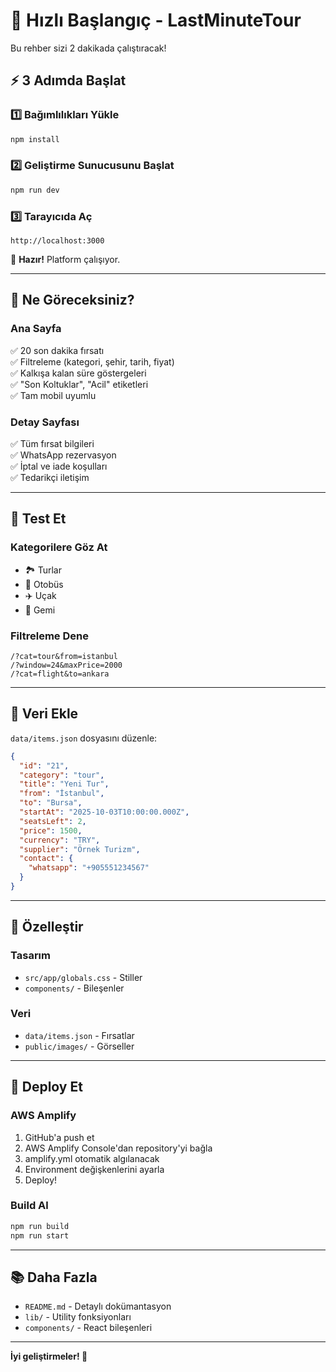 # 🚀 Hızlı Başlangıç - LastMinuteTour

Bu rehber sizi 2 dakikada çalıştıracak!

## ⚡ 3 Adımda Başlat

### 1️⃣ Bağımlılıkları Yükle
```bash
npm install
```

### 2️⃣ Geliştirme Sunucusunu Başlat
```bash
npm run dev
```

### 3️⃣ Tarayıcıda Aç
```
http://localhost:3000
```

🎉 **Hazır!** Platform çalışıyor.

---

## 📱 Ne Göreceksiniz?

### Ana Sayfa
✅ 20 son dakika fırsatı  
✅ Filtreleme (kategori, şehir, tarih, fiyat)  
✅ Kalkışa kalan süre göstergeleri  
✅ "Son Koltuklar", "Acil" etiketleri  
✅ Tam mobil uyumlu  

### Detay Sayfası
✅ Tüm fırsat bilgileri  
✅ WhatsApp rezervasyon  
✅ İptal ve iade koşulları  
✅ Tedarikçi iletişim  

---

## 🧪 Test Et

### Kategorilere Göz At
- 🏞️ Turlar
- 🚌 Otobüs
- ✈️ Uçak
- 🚢 Gemi

### Filtreleme Dene
```
/?cat=tour&from=istanbul
/?window=24&maxPrice=2000
/?cat=flight&to=ankara
```

---

## 📝 Veri Ekle

`data/items.json` dosyasını düzenle:

```json
{
  "id": "21",
  "category": "tour",
  "title": "Yeni Tur",
  "from": "İstanbul",
  "to": "Bursa",
  "startAt": "2025-10-03T10:00:00.000Z",
  "seatsLeft": 2,
  "price": 1500,
  "currency": "TRY",
  "supplier": "Örnek Turizm",
  "contact": {
    "whatsapp": "+905551234567"
  }
}
```

---

## 🎨 Özelleştir

### Tasarım
- `src/app/globals.css` - Stiller
- `components/` - Bileşenler

### Veri
- `data/items.json` - Fırsatlar
- `public/images/` - Görseller

---

## 🚀 Deploy Et

### AWS Amplify
1. GitHub'a push et
2. AWS Amplify Console'dan repository'yi bağla
3. amplify.yml otomatik algılanacak
4. Environment değişkenlerini ayarla
5. Deploy!

### Build Al
```bash
npm run build
npm run start
```

---

## 📚 Daha Fazla

- `README.md` - Detaylı dokümantasyon
- `lib/` - Utility fonksiyonları
- `components/` - React bileşenleri

---

**İyi geliştirmeler! 🎯**
